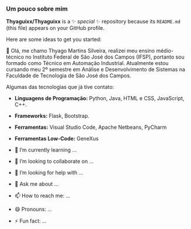 ### Um pouco sobre mim


**Thyaguixx/Thyaguixx** is a ✨ _special_ ✨ repository because its `README.md` (this file) appears on your GitHub profile.

Here are some ideas to get you started:

<p>
  👋 Olá, me chamo Thyago Martins Silveira, realizei meu ensino médio-técnico no Instituto Federal de São José dos Campos (IFSP), portanto sou formado como Técnico em Automação Industrial. Atualmente estou cursando meu 2º semestre em Análise e Desenvolvimento de Sistemas na Faculdade de Tecnologia de São José dos Campos.
</p>

<p>
  Algumas das tecnologias que já tive contato:
</p>

- **Linguagens de Programação:** Python, Java, HTML e CSS, JavaScript, C++.
- **Frameworks:** Flask, Bootstrap.
- **Ferramentas:** Visual Studio Code, Apache Netbeans, PyCharm
- **Ferramentas Low-Code:** GeneXus



- 🌱 I’m currently learning ...
- 👯 I’m looking to collaborate on ...
- 🤔 I’m looking for help with ...
- 💬 Ask me about ...
- 📫 How to reach me: ...
- 😄 Pronouns: ...
- ⚡ Fun fact: ...

